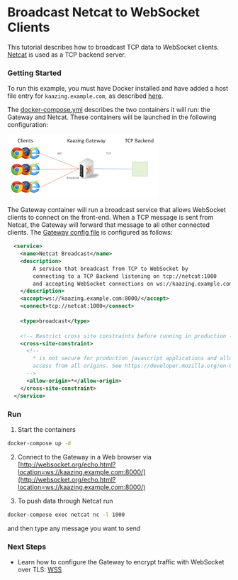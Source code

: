 # Broadcast Netcat to WebSocket Clients

This tutorial describes how to broadcast TCP data to WebSocket clients. [Netcat](https://en.wikipedia.org/wiki/Netcat) is used as a TCP backend server.

### Getting Started

To run this example, you must have Docker installed and have added a host file entry for `kaazing.example.com`, as described [here](../../README.md).

The [docker-compose.yml](docker-compose.yml) describes the two containers it will run: the Gateway and Netcat. These containers will be launched in the following configuration:

![Broadcast architecture](../broadcast.png)

The Gateway container will run a broadcast service that allows WebSocket clients to connect on the front-end. When a TCP message is sent from Netcat, the Gateway will forward that message to all other connected clients. The [Gateway config file](gateway/broadcast-gateway-config.xml) is configured as follows:

```xml
  <service>
    <name>Netcat Broadcast</name>
    <description>
        A service that broadcast from TCP to WebSocket by
        connecting to a TCP Backend listening on tcp://netcat:1000
        and accepting WebSocket connections on ws://kaazing.example.com:8000/
    </description>
    <accept>ws://kaazing.example.com:8000/</accept>
    <connect>tcp://netcat:1000</connect>

    <type>broadcast</type>

    <!-- Restrict cross site constraints before running in production -->
    <cross-site-constraint>
      <!--
        * is not secure for production javascript applications and allows
        access from all origins. See https://developer.mozilla.org/en-US/docs/Web/HTTP/Access_control_CORS
      -->
      <allow-origin>*</allow-origin>
    </cross-site-constraint>
  </service>
```

### Run

1. Start the containers
  ```bash
  docker-compose up -d
  ```

2. Connect to the Gateway in a Web browser via [http://websocket.org/echo.html?location=ws://kaazing.example.com:8000/](http://websocket.org/echo.html?location=ws://kaazing.example.com:8000/)

3. To push data through Netcat run
  ```bash
  docker-compose exec netcat nc -l 1000
  ```
  and then type any message you want to send
  
### Next Steps
  
- Learn how to configure the Gateway to encrypt traffic with WebSocket over TLS: [WSS](../../wss)

